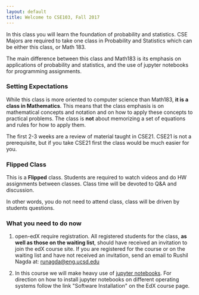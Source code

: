 ```yaml
---
layout: default
title: Welcome to CSE103, Fall 2017
---
```


In this class you will learn the foundation of probability and statistics.
CSE Majors are required to take one class in Probability and Statistics which can be either this class, or Math 183.

The main difference between this class and Math183 is its emphasis on applications of probability and statistics, and the use of jupyter notebooks for programming assignments. 

### Setting Expectations
While this class is more oriented to computer science than Math183, **it is a class in Mathematics**. This means that the class emphasis is on mathematical concepts and notation and 
on how to apply these concepts to practical problems. The class is **not** about memorizing a set of equations and rules for how to apply them.

The first 2-3 weeks are a review of material taught in CSE21. 
CSE21 is not a prerequisite, but if you take CSE21 first the class would be much easier for you.

### Flipped Class
This is a **Flipped** class. Students are required to watch videos and do HW assignments between classes. Class time will be devoted to Q&A and discussion.

In other words, you do not need to attend class, class will be driven by students questions.

### What you need to do now

1. open-edX require registration. All registered students for the class, **as well as those on the waiting list**, should have received an invitation to join the edX course site. If you are registered for the course or on the waiting list and have not received an invitation, send an email to Rushil Nagda at: runagda@eng.ucsd.edu

2. In this course we will make heavy use of [jupyter notebooks](http://jupyter.org/). For direction on how to install jupyter notebooks on different operating systems follow the link "Software Installation" on the EdX course page.


